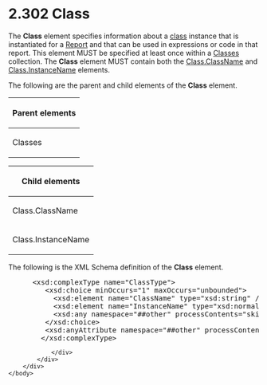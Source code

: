 <html dir="LTR" xmlns:mshelp="http://msdn.microsoft.com/mshelp" xmlns:ddue="http://ddue.schemas.microsoft.com/authoring/2003/5" xmlns:xlink="http://www.w3.org/1999/xlink" xmlns:tool="http://www.microsoft.com/tooltip">
    <head>
        <meta http-equiv="Content-Type" content="text/html; CHARSET=utf-8"></meta>
        <meta name="save" content="history"></meta>
        <title>2.302 Class</title>
        <xml>
            <mshelp:toctitle title="2.302 Class"></mshelp:toctitle>
            <mshelp:rltitle title="[MS-RDL]: Class"></mshelp:rltitle>
            <mshelp:keyword index="A" term="00cfea25-47db-42cb-be6d-0ad1444d606c"></mshelp:keyword>
            <mshelp:attr name="DCSext.ContentType" value="open specification"></mshelp:attr>
            <mshelp:attr name="AssetID" value="00cfea25-47db-42cb-be6d-0ad1444d606c"></mshelp:attr>
            <mshelp:attr name="TopicType" value="kbRef"></mshelp:attr>
            <mshelp:attr name="DCSext.Title" value="[MS-RDL]: Class" />
        </xml>
    </head>
    <body>
        <div id="header">
            <h1 class="heading">2.302 Class</h1>
        </div>
        <div id="mainSection">
            <div id="mainBody">
                <div id="allHistory" class="saveHistory"></div>
                <div id="sectionSection0" class="section" name="collapseableSection">
                    

<p>The <b>Class</b> element specifies information about a <a href="b2482b3f-74ab-4ca8-a9e5-c07955011743.htm#gt_18393bbe-0c06-42b7-890d-b94a9a40b6e0">class</a> instance that is
instantiated for a <a href="6bbaafec-020b-406c-b4e7-5e4318b616cb.htm">Report</a>
and that can be used in expressions or code in that report. This element MUST
be specified at least once within a <a href="14a8458c-e64b-44d1-b896-d1bad4f102ff.htm">Classes</a> collection. The <b>Class</b>
element MUST contain both the <a href="b14aa583-d27c-4f2e-9c16-2fdce4781ee7.htm">Class.ClassName</a> and <a href="0c0399da-acc2-41e0-9f89-f8851243b7e1.htm">Class.InstanceName</a>
elements.</p>

<p>The following are the parent and child elements of the <b>Class</b>
element.</p>

<table>
 <thead>
  <tr>
   <th>
   <p>Parent elements</p>
   </th>
  </tr>
 </thead>
 <tr>
  <td>
  <p>Classes</p>
  </td>
 </tr>
</table>

<p> </p>

<table>
 <thead>
  <tr>
   <th>
   <p>Child elements</p>
   </th>
  </tr>
 </thead>
 <tr>
  <td>
  <p>Class.ClassName</p>
  </td>
 </tr>
 <tr>
  <td>
  <p>Class.InstanceName</p>
  </td>
 </tr>
</table>

<p>The following is the XML Schema definition of the <b>Class</b>
element.</p>

<dl>
<dd>
<div><pre> &lt;xsd:complexType name=&quot;ClassType&quot;&gt;
    &lt;xsd:choice minOccurs=&quot;1&quot; maxOccurs=&quot;unbounded&quot;&gt;
      &lt;xsd:element name=&quot;ClassName&quot; type=&quot;xsd:string&quot; /&gt;
      &lt;xsd:element name=&quot;InstanceName&quot; type=&quot;xsd:normalizedString&quot; /&gt;
      &lt;xsd:any namespace=&quot;##other&quot; processContents=&quot;skip&quot; /&gt;
    &lt;/xsd:choice&gt;
    &lt;xsd:anyAttribute namespace=&quot;##other&quot; processContents=&quot;skip&quot; /&gt;
   &lt;/xsd:complexType&gt;
</pre></div>
</dd></dl>


                </div>
            </div>
        </div>
    </body>
</html>